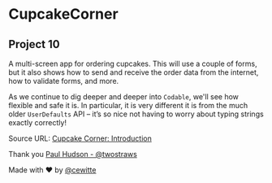 # CupcakeCorner

## Project 10

A multi-screen app for ordering cupcakes. This will use a couple of forms, but it also shows how to send and receive the order data from the internet, how to validate forms, and more.

As we continue to dig deeper and deeper into `Codable`, we'll see how flexible and safe it is. In particular, it is very different it is from the much older `UserDefaults` API – it’s so nice not having to worry about typing strings exactly correctly!

Source URL: [Cupcake Corner: Introduction](https://www.hackingwithswift.com/books/ios-swiftui/cupcake-corner-introduction)

Thank you [Paul Hudson - @twostraws](https://x.com/twostraws)

Made with :heart: by [@cewitte](https://x.com/cewitte)